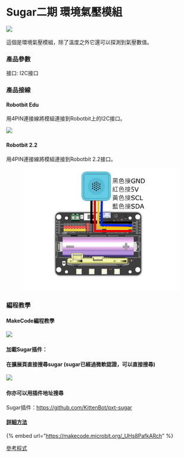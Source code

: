 # Sugar二期 環境氣壓模組

![](https://kittenbothk.readthedocs.io/en/latest/\_images/envii\_render.png)

這個是環境氣壓模組，除了溫度之外它還可以探測到氣壓數值。

### 產品參數

接口: I2C接口

### 產品接線

#### Robotbit Edu

用4PIN連接線將模組連接到Robotbit上的I2C接口。

![](https://kittenbothk.readthedocs.io/en/latest/\_images/env\_wire1.png)

#### Robotbit 2.2

用4PIN連接線將模組連接到Robotbit 2.2接口。

<figure><img src="../../.gitbook/assets/env_wiring_2.2 (1).png" alt=""><figcaption></figcaption></figure>

### 編程教學

#### MakeCode編程教學

![](https://kittenbothk.readthedocs.io/en/latest/\_images/mcbanner15.png)

#### 加載Sugar插件：

#### 在擴展頁直接搜尋sugar (sugar已經過微軟認證，可以直接搜尋)

![](https://kittenbothk.readthedocs.io/en/latest/\_images/sugar\_search.gif)

#### 你亦可以用插件地址搜尋

Sugar插件：https://github.com/KittenBot/pxt-sugar

#### [詳細方法](../../programmingplatforms/makecode/kittenbotandmakecode.md)

{% embed url="https://makecode.microbit.org/_UHs8PafkARch" %}

[參考程式](https://makecode.microbit.org/\_UHs8PafkARch)

